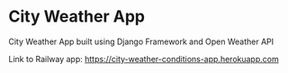 # City Weather App
City Weather App built using Django Framework and Open Weather API

Link to Railway app: https://city-weather-conditions-app.herokuapp.com
